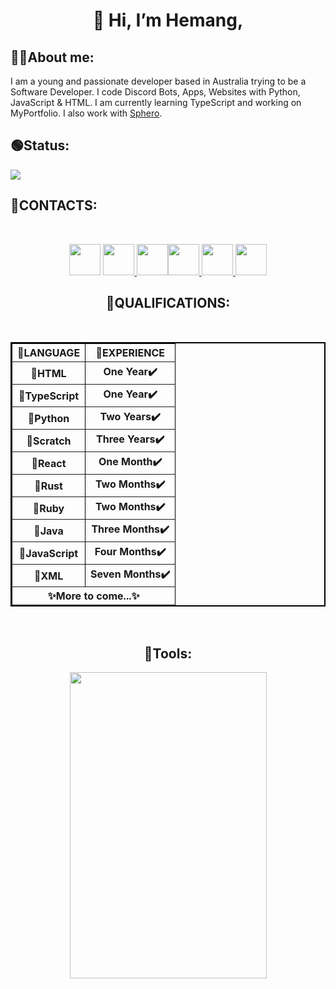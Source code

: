 <h1 align = "center">👋 Hi, I’m Hemang,</h1> 

<h2>🙋‍♂️About me:</h2>
I am a young and passionate developer based in Australia trying to be a Software Developer. I code Discord Bots, Apps, Websites with Python, JavaScript & HTML. I am currently learning TypeScript and working on MyPortfolio. I also work with <a href = 'https://sphero.com'>Sphero</a>. 

<h2>🟢Status: </h2>
<img src = "https://discord.c99.nl/widget/theme-1/1018816958587748383.png">

<h2>🚠CONTACTS: </h2>
<br>
<p align = "center"><a href = "https://twitter.com/ZemerikY"><img src = "https://static.dezeen.com/uploads/2023/07/x-logo-twitter-elon-musk_dezeen_2364_col_0.jpg" style = "width:50px;height:50px"></a>  <a href = "https://glitch.com/@zemerik"><img src = "https://encrypted-tbn0.gstatic.com/images?q=tbn:ANd9GcQAI4xiAAgZmSon9NMVuhnbqIBvIJli3ZhluxIDE0c3ao9CodOInUuOhx_jqmONmPqodTA&usqp=CAU" style = "width:50px;height:50px"</a>  <a href = "https://www.linkedin.com/in/lucifer-yadav-7858b3284/"><img src = "https://upload.wikimedia.org/wikipedia/commons/thumb/c/ca/LinkedIn_logo_initials.png/800px-LinkedIn_logo_initials.png" style = "width:50px;height:50px'</a>  <a href = "https://replit.com/@LuiceferYadav"><img src = "https://upload.wikimedia.org/wikipedia/commons/thumb/7/78/New_Replit_Logo.svg/1200px-New_Replit_Logo.svg.png" style = "width:50px;height:50px"</a>  <a href = "https://discord.com/users/1018816958587748383"><img src = "https://assets-global.website-files.com/6257adef93867e50d84d30e2/636e0a6a49cf127bf92de1e2_icon_clyde_blurple_RGB.png" style = "width:50px;height:50px"</a> <a href = "mailto: zemerikY@gmailcom"><img src = "https://mailmeteor.com/logos/assets/PNG/Gmail_Logo_512px.png" style = "width:50px;height:50px"></a></p>

<h2 align = "center">🔌QUALIFICATIONS: </h2>
<br>

<center><table align = "center" border = "2" bordercolor = "#000000" cellpadding = "2">
  <tbody>
      <th>📜LANGUAGE</th>
      <th>🔢EXPERIENCE</th>
    </tr>
    <tr>
      <th>💯HTML</th>
      <th>One Year✔️</th>
    </tr>
    <tr>
      <th>💯TypeScript</th>
      <th>One Year✔️</th>
    </tr>
    <tr>
      <th>💯Python</th>
      <th>Two Years✔️</th>
    </tr>
    <tr>
      <th>💯Scratch</th>
      <th>Three Years✔️</th>
    </tr>
    <tr>
      <th>💯React</th>
      <th>One Month✔️</th>
    </tr>
    <tr>
      <th>💯Rust</th>
      <th>Two Months✔️</th>
    </tr>
    <tr>
      <th>💯Ruby</th>
      <th>Two Months✔️</th>
    </tr>
    <tr>
      <th>💯Java</th>
      <th>Three Months✔️</th>
    </tr>
    <tr>
      <th>💯JavaScript</th>
      <th>Four Months✔️</th>
    </tr>
    <tr>
      <th>💯XML</th>
      <th>Seven Months✔️</th>
    <tr>
      <th colspan = "2">✨More to come...✨</th>
    </tr>
  </tbody>
</table></center>

<br>
  
<h2  align = "center">🔌Tools: </h2>
<p align = "center"><img align = "center" src = "https://cdn.discordapp.com/attachments/1062477574841831594/1150766055753535600/image.png" style = "width:315px;height:490px"></p>
<!---
Zemerik/Zemerik is a ✨ special ✨ repository because its `README.md` (this file) appears on your GitHub profile.
You can click the Preview link to take a look at your changes.
--->
